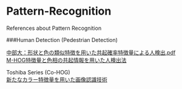 # Pattern-Recognition
References about Pattern Recognition

###Human Detection (Pedestrian Detection)  

[中部大：形状と色の類似特徴を用いた共起確率特徴量による人検出.pdf](http://www.vision.cs.chubu.ac.jp/MPRG/F_group/F104_goto2011.pdf)  
[M-HOG特徴量と色相の共起情報を用いた人検出法](http://ci.nii.ac.jp/els/110009818163.pdf?id=ART0010323536&type=pdf&lang=en&host=cinii&order_no=&ppv_type=0&lang_sw=&no=1457424588&cp=)  

Toshiba Series (Co-HOG)  
[新たなカラー特徴量を用いた画像認識技術](https://www.toshiba.co.jp/tech/review/2011/01/66_01pdf/rd01.pdf)  
[]()  
[]()  
[]()  

